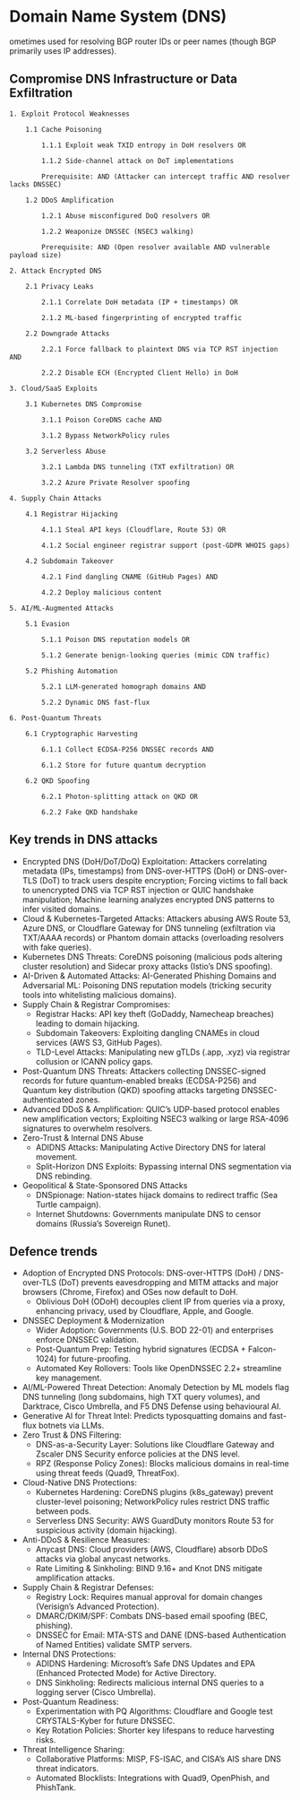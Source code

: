 # Domain Name System (DNS)

ometimes used for resolving BGP router IDs or peer names (though BGP primarily uses IP addresses).

## Compromise DNS Infrastructure or Data Exfiltration

```text
1. Exploit Protocol Weaknesses

    1.1 Cache Poisoning

        1.1.1 Exploit weak TXID entropy in DoH resolvers OR

        1.1.2 Side-channel attack on DoT implementations

        Prerequisite: AND (Attacker can intercept traffic AND resolver lacks DNSSEC)

    1.2 DDoS Amplification

        1.2.1 Abuse misconfigured DoQ resolvers OR

        1.2.2 Weaponize DNSSEC (NSEC3 walking)

        Prerequisite: AND (Open resolver available AND vulnerable payload size)

2. Attack Encrypted DNS

    2.1 Privacy Leaks

        2.1.1 Correlate DoH metadata (IP + timestamps) OR

        2.1.2 ML-based fingerprinting of encrypted traffic

    2.2 Downgrade Attacks

        2.2.1 Force fallback to plaintext DNS via TCP RST injection AND

        2.2.2 Disable ECH (Encrypted Client Hello) in DoH

3. Cloud/SaaS Exploits

    3.1 Kubernetes DNS Compromise

        3.1.1 Poison CoreDNS cache AND

        3.1.2 Bypass NetworkPolicy rules

    3.2 Serverless Abuse

        3.2.1 Lambda DNS tunneling (TXT exfiltration) OR

        3.2.2 Azure Private Resolver spoofing

4. Supply Chain Attacks

    4.1 Registrar Hijacking

        4.1.1 Steal API keys (Cloudflare, Route 53) OR

        4.1.2 Social engineer registrar support (post-GDPR WHOIS gaps)

    4.2 Subdomain Takeover

        4.2.1 Find dangling CNAME (GitHub Pages) AND

        4.2.2 Deploy malicious content

5. AI/ML-Augmented Attacks

    5.1 Evasion

        5.1.1 Poison DNS reputation models OR

        5.1.2 Generate benign-looking queries (mimic CDN traffic)

    5.2 Phishing Automation

        5.2.1 LLM-generated homograph domains AND

        5.2.2 Dynamic DNS fast-flux

6. Post-Quantum Threats

    6.1 Cryptographic Harvesting

        6.1.1 Collect ECDSA-P256 DNSSEC records AND

        6.1.2 Store for future quantum decryption

    6.2 QKD Spoofing

        6.2.1 Photon-splitting attack on QKD OR

        6.2.2 Fake QKD handshake
```

## Key trends in DNS attacks

* Encrypted DNS (DoH/DoT/DoQ) Exploitation: Attackers correlating metadata (IPs, timestamps) from DNS-over-HTTPS (DoH) or DNS-over-TLS (DoT) to track users despite encryption; Forcing victims to fall back to unencrypted DNS via TCP RST injection or QUIC handshake manipulation; Machine learning analyzes encrypted DNS patterns to infer visited domains.
* Cloud & Kubernetes-Targeted Attacks: Attackers abusing AWS Route 53, Azure DNS, or Cloudflare Gateway for DNS tunneling (exfiltration via TXT/AAAA records) or Phantom domain attacks (overloading resolvers with fake queries).
* Kubernetes DNS Threats: CoreDNS poisoning (malicious pods altering cluster resolution) and Sidecar proxy attacks (Istio’s DNS spoofing).
* AI-Driven & Automated Attacks: AI-Generated Phishing Domains and Adversarial ML: Poisoning DNS reputation models (tricking security tools into whitelisting malicious domains).
* Supply Chain & Registrar Compromises: 
    * Registrar Hacks: API key theft (GoDaddy, Namecheap breaches) leading to domain hijacking.
    * Subdomain Takeovers: Exploiting dangling CNAMEs in cloud services (AWS S3, GitHub Pages).
    * TLD-Level Attacks: Manipulating new gTLDs (.app, .xyz) via registrar collusion or ICANN policy gaps.
* Post-Quantum DNS Threats: Attackers collecting DNSSEC-signed records for future quantum-enabled breaks (ECDSA-P256) and Quantum key distribution (QKD) spoofing attacks targeting DNSSEC-authenticated zones.
* Advanced DDoS & Amplification: QUIC’s UDP-based protocol enables new amplification vectors; Exploiting NSEC3 walking or large RSA-4096 signatures to overwhelm resolvers.
* Zero-Trust & Internal DNS Abuse
    * ADIDNS Attacks: Manipulating Active Directory DNS for lateral movement.
    * Split-Horizon DNS Exploits: Bypassing internal DNS segmentation via DNS rebinding.
* Geopolitical & State-Sponsored DNS Attacks
    * DNSpionage: Nation-states hijack domains to redirect traffic (Sea Turtle campaign).
    * Internet Shutdowns: Governments manipulate DNS to censor domains (Russia’s Sovereign Runet).

## Defence trends

* Adoption of Encrypted DNS Protocols: DNS-over-HTTPS (DoH) / DNS-over-TLS (DoT) prevents eavesdropping and MITM attacks and major browsers (Chrome, Firefox) and OSes now default to DoH.
    * Oblivious DoH (ODoH) decouples client IP from queries via a proxy, enhancing privacy, used by Cloudflare, Apple, and Google.
* DNSSEC Deployment & Modernization
    * Wider Adoption: Governments (U.S. BOD 22-01) and enterprises enforce DNSSEC validation.
    * Post-Quantum Prep: Testing hybrid signatures (ECDSA + Falcon-1024) for future-proofing.
    * Automated Key Rollovers: Tools like OpenDNSSEC 2.2+ streamline key management.
* AI/ML-Powered Threat Detection: Anomaly Detection by ML models flag DNS tunneling (long subdomains, high TXT query volumes), and Darktrace, Cisco Umbrella, and F5 DNS Defense using behavioural AI.
* Generative AI for Threat Intel: Predicts typosquatting domains and fast-flux botnets via LLMs.
* Zero Trust & DNS Filtering: 
    * DNS-as-a-Security Layer: Solutions like Cloudflare Gateway and Zscaler DNS Security enforce policies at the DNS level.
    * RPZ (Response Policy Zones): Blocks malicious domains in real-time using threat feeds (Quad9, ThreatFox).
* Cloud-Native DNS Protections:
    * Kubernetes Hardening: CoreDNS plugins (k8s_gateway) prevent cluster-level poisoning; NetworkPolicy rules restrict DNS traffic between pods.
    * Serverless DNS Security: AWS GuardDuty monitors Route 53 for suspicious activity (domain hijacking).
* Anti-DDoS & Resilience Measures:
    * Anycast DNS: Cloud providers (AWS, Cloudflare) absorb DDoS attacks via global anycast networks.
    * Rate Limiting & Sinkholing: BIND 9.16+ and Knot DNS mitigate amplification attacks.
* Supply Chain & Registrar Defenses: 
    * Registry Lock: Requires manual approval for domain changes (Verisign’s Advanced Protection).
    * DMARC/DKIM/SPF: Combats DNS-based email spoofing (BEC, phishing).
    * DNSSEC for Email: MTA-STS and DANE (DNS-based Authentication of Named Entities) validate SMTP servers.
* Internal DNS Protections: 
    * ADIDNS Hardening: Microsoft’s Safe DNS Updates and EPA (Enhanced Protected Mode) for Active Directory.
    * DNS Sinkholing: Redirects malicious internal DNS queries to a logging server (Cisco Umbrella).
* Post-Quantum Readiness:
    * Experimentation with PQ Algorithms: Cloudflare and Google test CRYSTALS-Kyber for future DNSSEC.
    * Key Rotation Policies: Shorter key lifespans to reduce harvesting risks.
* Threat Intelligence Sharing:
    * Collaborative Platforms: MISP, FS-ISAC, and CISA’s AIS share DNS threat indicators.
    * Automated Blocklists: Integrations with Quad9, OpenPhish, and PhishTank.


